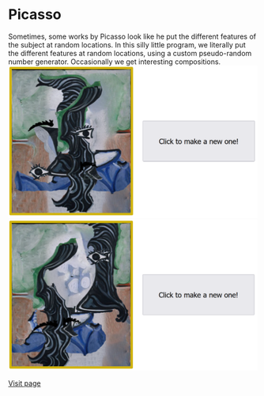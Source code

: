 # Picasso
Sometimes, some works by Picasso look like he put the different features of the subject at random locations. In this silly little program, we literally put the different features at random locations, using a custom pseudo-random number generator. Occasionally we get interesting compositions.<br>
<img src="./assets/images/Capture.PNG"  alt="an attempt">
<img src="./assets/images/Capture2.PNG"  alt="another"><br>

<a href="https://nialvo.github.io/Pablo/" target="_blank" >Visit page</a>
